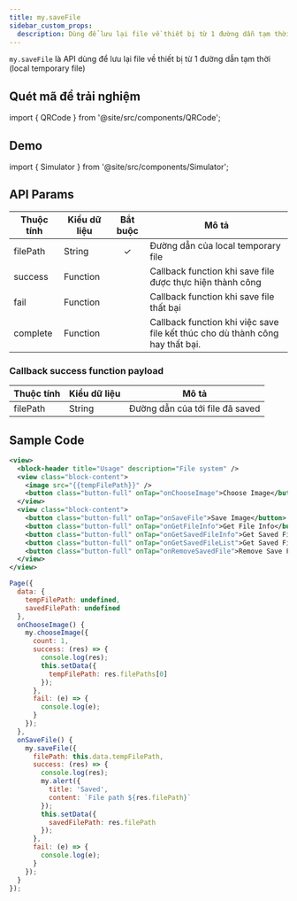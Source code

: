 ```yaml
---
title: my.saveFile
sidebar_custom_props:
  description: Dùng để lưu lại file về thiết bị từ 1 đường dẫn tạm thời (local temporary file)
---
```


`my.saveFile` là API dùng để lưu lại file về thiết bị từ 1 đường dẫn tạm thời (local temporary file)

## Quét mã để trải nghiệm

import { QRCode } from '@site/src/components/QRCode';

<QRCode page="pages/api/file/index" />

## Demo

import { Simulator } from '@site/src/components/Simulator';

<Simulator page="pages/api/file/index" />

## API Params

| Thuộc tính | Kiểu dữ liệu | Bắt buộc | Mô tả                                                                         |
| ---------- | ------------ | :------: | ----------------------------------------------------------------------------- |
| filePath   | String       |    ✓     | Đường dẫn của local temporary file                                            |
| success    | Function     |          | Callback function khi save file được thực hiện thành công                     |
| fail       | Function     |          | Callback function khi save file thất bại                                      |
| complete   | Function     |          | Callback function khi việc save file kết thúc cho dù thành công hay thất bại. |

### Callback success function payload

| Thuộc tính | Kiểu dữ liệu | Mô tả                           |
| ---------- | ------------ | ------------------------------- |
| filePath   | String       | Đường dẫn của tới file đã saved |

## Sample Code

```xml
<view>
  <block-header title="Usage" description="File system" />
  <view class="block-content">
    <image src="{{tempFilePath}}" />
    <button class="button-full" onTap="onChooseImage">Choose Image</button>
  </view>
  <view class="block-content">
    <button class="button-full" onTap="onSaveFile">Save Image</button>
    <button class="button-full" onTap="onGetFileInfo">Get File Info</button>
    <button class="button-full" onTap="onGetSavedFileInfo">Get Saved File Info</button>
    <button class="button-full" onTap="onGetSavedFileList">Get Saved File List</button>
    <button class="button-full" onTap="onRemoveSavedFile">Remove Save File</button>
  </view>
</view>
```

```js
Page({
  data: {
    tempFilePath: undefined,
    savedFilePath: undefined
  },
  onChooseImage() {
    my.chooseImage({
      count: 1,
      success: (res) => {
        console.log(res);
        this.setData({
          tempFilePath: res.filePaths[0]
        });
      },
      fail: (e) => {
        console.log(e);
      }
    });
  },
  onSaveFile() {
    my.saveFile({
      filePath: this.data.tempFilePath,
      success: (res) => {
        console.log(res);
        my.alert({
          title: 'Saved',
          content: `File path ${res.filePath}`
        });
        this.setData({
          savedFilePath: res.filePath
        });
      },
      fail: (e) => {
        console.log(e);
      }
    });
  }
});
```
